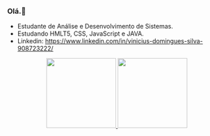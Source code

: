 ### Olá.👋

- Estudante de Análise e Desenvolvimento de Sistemas.
- Estudando HMLT5, CSS, JavaScript e JAVA.
- Linkedin: https://www.linkedin.com/in/vinicius-domingues-silva-908723222/

<div align="center">
  <a href="https://github.com/ViniciusDSS">
  <img height="160em" src="https://github-readme-stats.vercel.app/api?username=ViniciusDSS&show_icons=false&theme=tokyonight&include_all_commits=true&count_private=true"/>
  <img height="160em" src="https://github-readme-stats.vercel.app/api/top-langs/?username=ViniciusDSS&layout=compact&langs_count=7&theme=tokyonight"/>
</div>
